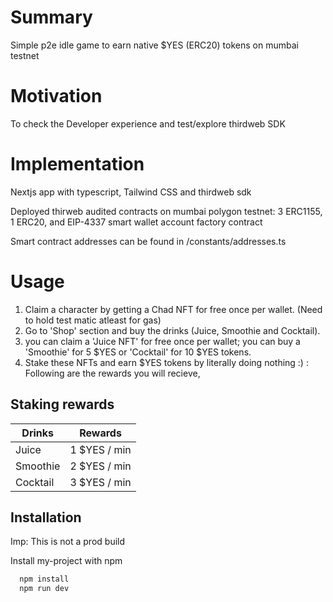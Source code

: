 
# Summary

Simple p2e idle game to earn native $YES (ERC20) tokens on mumbai testnet

# Motivation

To check the Developer experience and test/explore thirdweb SDK

# Implementation

Nextjs app with typescript, Tailwind CSS and thirdweb sdk

Deployed thirweb audited contracts on mumbai polygon testnet:
3 ERC1155, 
1 ERC20,
 and EIP-4337 smart wallet account factory contract

Smart contract addresses can be found in /constants/addresses.ts


# Usage


1. Claim a character by getting a Chad NFT for free once per wallet. (Need to hold test matic atleast for gas)
2. Go to 'Shop' section and buy the drinks (Juice, Smoothie and Cocktail).
3. you can claim a 'Juice NFT' for free once per wallet; you can  buy a 'Smoothie' for 5 $YES  or 'Cocktail' for 10 $YES tokens. 
3. Stake these NFTs and earn $YES tokens by literally doing nothing :) : Following are the rewards you will recieve,

## Staking rewards

| Drinks             | Rewards                                                                |
| ----------------- | ------------------------------------------------------------------ |
| Juice | 1 $YES / min|
| Smoothie | 2 $YES / min|
| Cocktail | 3 $YES / min|


    
## Installation

Imp: This is not a prod build

Install my-project with npm

```bash
  npm install 
  npm run dev
```
    
